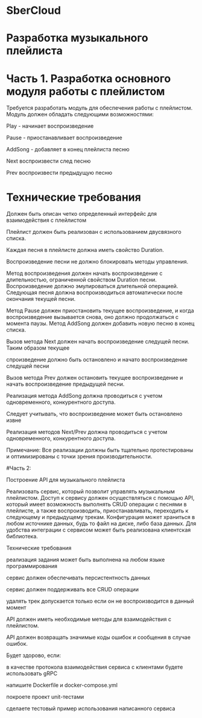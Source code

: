 # SberCloud
# Разработка музыкального плейлиста
# Часть 1. Разработка основного модуля работы с плейлистом
Требуется разработать модуль для обеспечения работы с плейлистом. Модуль должен обладать следующими возможностями:

Play - начинает воспроизведение

Pause - приостанавливает воспроизведение

AddSong - добавляет в конец плейлиста песню

Next воспроизвести след песню

Prev воспроизвести предыдущую песню

# Технические требования

Должен быть описан четко определенный интерфейс для взаимодействия с плейлистом

Плейлист должен быть реализован с использованием двусвязного списка.

Каждая песня в плейлисте должна иметь свойство Duration.

Воспроизведение песни не должно блокировать методы управления.

Метод воспроизведения должен начать воспроизведение с длительностью, ограниченной свойством Duration песни. Воспроизведение должно эмулироваться длительной операцией.
Следующая песня должна воспроизводиться автоматически после окончания текущей песни.

Метод Pause должен приостановить текущее воспроизведение, и когда воспроизведение вызывается снова, оно должно продолжаться с момента паузы.
Метод AddSong должен добавить новую песню в конец списка.

Вызов метода Next должен начать воспроизведение следущей песни. Таким образом текущее

спроизведение должно быть остановлено и начато воспроизведение следущей песни

Вызов метода Prev должен остановить текущее воспроизведение и начать воспроизведение предыдущей песни.

Реализация метода AddSong должна проводиться с учетом одновременного, конкурентного доступа.

Следует учитывать, что воспроизведение может быть остановлено извне

Реализация методов Next/Prev должна проводиться с учетом одновременного, конкурентного доступа.

Примечание: Все реализации должны быть тщательно протестированы и оптимизированы с точки зрения производительности.

#Часть 2: 

Построение API для музыкального плейлиста

Реализовать сервис, который позволит управлять музыкальным плейлистом. Доступ к сервису должен осуществляться с помощью API, который имеет возможность выполнять CRUD операции с песнями в плейлисте, а также воспроизводить, приостанавливать, переходить к следующему и предыдущему трекам. Конфигурация может храниться в любом источнике данных, будь то файл на диске, либо база данных. Для удобства интеграции с сервисом может быть реализована клиентская библиотека.

Технические требования

реализация задания может быть выполнена на любом языке программирования

сервис должен обеспечивать персистентность данных

сервис должен поддерживать все CRUD операции

удалять трек допускается только если он не воспроизводится в данный момент

API должен иметь необходимые методы для взаимодействия с плейлистом.

API должен возвращать значимые коды ошибок и сообщения в случае ошибок.

Будет здорово, если:

в качестве протокола взаимодействия сервиса с клиентами будете использовать gRPC

напишите Dockerfile и docker-compose.yml

покроете проект unit-тестами

сделаете тестовый пример использования написанного сервиса

